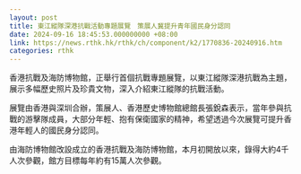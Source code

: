```yaml
---
layout: post
title: 東江縱隊深港抗戰活動專題展覽　策展人冀提升青年國民身分認同
date: 2024-09-16 18:45:53.000000000 +08:00
link: https://news.rthk.hk/rthk/ch/component/k2/1770836-20240916.htm
categories: rthk
---
```


香港抗戰及海防博物館，正舉行首個抗戰專題展覽，以東江縱隊深港抗戰為主題，展示多幅歷史照片及珍貴文物，深入介紹東江縱隊的抗戰活動。

展覽由香港與深圳合辦，策展人、香港歷史博物館總館長張銳森表示，當年參與抗戰的游擊隊成員，大部分年輕、抱有保衛國家的精神，希望透過今次展覽可提升香港年輕人的國民身分認同。

由海防博物館改設成立的香港抗戰及海防博物館，本月初開放以來，錄得大約4千人次參觀，館方目標每年約有15萬人次參觀。
